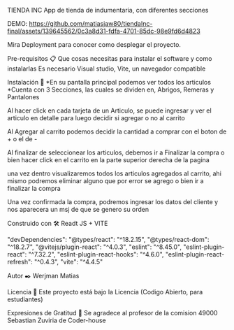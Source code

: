 TIENDA INC
  App de tienda de indumentaria, con diferentes secciones

  DEMO:
  https://github.com/matiasjaw80/tiendaInc-final/assets/139645562/0c3a8d31-fdfa-4701-85dc-98e9fd6d4823


Mira Deployment para conocer como desplegar el proyecto.

Pre-requisitos 📋
Que cosas necesitas para instalar el software y como instalarlas
Es necesario Visual studio, Vite, un navegador compatible


Instalación 🔧
*En su pantalla principal podemos ver todos los articulos
*Cuenta con 3 Secciones, las cuales se dividen en, Abrigos, Remeras y Pantalones

Al hacer click en cada tarjeta de un Articulo, se puede ingresar y ver el articulo en detalle para luego decidir si agregar o no al carrito

Al Agregar al carrito podemos decidir la cantidad a comprar con el boton de + o el de -

Al finalizar de seleccionear los articulos, debemos ir a Finalizar la compra o bien hacer click en el carrito en la parte superior derecha de la pagina

una vez dentro visualizaremos todos los articulos agregados al carrito, ahi mismo podremos eliminar alguno que por error se agrego o bien ir a finalizar la compra

Una vez confirmada la compra, podremos ingresar los datos del cliente y nos aparecera un msj de que se genero su orden

Construido con 🛠️
Readt JS + VITE

  "devDependencies":
    "@types/react": "^18.2.15",
    "@types/react-dom": "^18.2.7",
    "@vitejs/plugin-react": "^4.0.3",
    "eslint": "^8.45.0",
    "eslint-plugin-react": "^7.32.2",
    "eslint-plugin-react-hooks": "^4.6.0",
    "eslint-plugin-react-refresh": "^0.4.3",
    "vite": "^4.4.5"

Autor ✒️
Werjman Matias


Licencia 📄
Este proyecto está bajo la Licencia (Codigo Abierto, para estudiantes)

Expresiones de Gratitud 🎁
Se agradece al profesor de la comision 49000 Sebastian Zuviria de Coder-house

